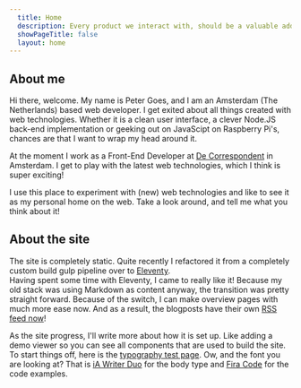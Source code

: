 ```yaml
---
  title: Home
  description: Every product we interact with, should be a valuable addition to our lives.
  showPageTitle: false
  layout: home
---
```


## About me

Hi there, welcome. My name is Peter Goes, and I am an Amsterdam (The Netherlands) based web developer. I get exited about all things created with web technologies. Whether it is a clean user interface, a clever Node.JS back-end implementation or geeking out on JavaScipt on Raspberry Pi's, chances are that I want to wrap my head around it.

At the moment I work as a Front-End Developer at <a href="https://www.decorrespondent.nl" target="_blank" rel="noopener noreferrer">De Correspondent</a> in Amsterdam. I get to play with the latest web technologies, which I think is super exciting!
	
I use this place to experiment with (new) web technologies and like to see it as my personal home on the web. Take a look around, and tell me what you think about it!

## About the site

The site is completely static. Quite recently I refactored it from a completely custom build gulp pipeline over to <a href="https://11ty.dev" target="_blank"  rel="noopener noreferrer">Eleventy</a>.  
Having spent some time with Eleventy, I came to really like it! Because my old stack was using Markdown as content anyway, the transition was pretty straight forward. Because of the switch, I can make overview pages with much more ease now. And as a result, the blogposts have their own [RSS feed now](/blog/feed.xml)!

As the site progress, I'll write more about how it is set up. Like adding a demo viewer so you can see all components that are used to build the site. To start things off, here is the <a href="/typo-test" target="_self">typography test page</a>. Ow, and the font you are looking at? That is <a href="https://ia.net/writer/blog/a-typographic-christmas">iA Writer Duo</a> for the body type and  <a href="https://github.com/tonsky/FiraCode">Fira Code</a> for the code examples.
